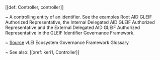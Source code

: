 [[def: Controller, controller]]

~ A controlling entity of an identifier. See the examples Root AID GLEIF Authorized Representative, the Internal Delegated AID GLEIF Authorized Representative and the External Delegated AID GLEIF Authorized Representative in the GLEIF Identifier Governance Framework.

~ [Source](https://www.gleif.org/vlei/introducing-the-vlei-ecosystem-governance-framework/2023-12-15_vlei-egf-v2.0-glossary_v1.3_final.pdf) vLEI Ecosystem Governance Framework Glossary

~ See also: [[xref: keri1, Controller]]
